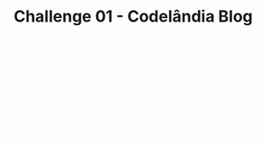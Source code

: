 <h1 align="center"> Challenge 01 - Codelândia Blog</h1>

<ul style="width: 100; margin: 0; padding: 0 20px; display: flex; justify-content: center; flex-wrap: wrap; gap: 10px;">
  <a style="text_decoration: none; padding: 10px 20px; color: #fff; background_color: #ff3344; border_radius: 4px; text_transform: uppercase;">
    demo
  <a>
  <a style="text_decoration: none; padding: 10px 20px; color: #fff; background_color: #ff3344; border_radius: 4px; text_transform: uppercase;">
    description
  <a>
  <a style="text_decoration: none; padding: 10px 20px; color: #fff; background_color: #ff3344; border_radius: 4px; text_transform: uppercase;">
    technologies
  <a>
  <a style="text_decoration: none; padding: 10px 20px; color: #fff; background_color: #ff3344; border_radius: 4px; text_transform: uppercase;">
    links
  <a>
</ul>